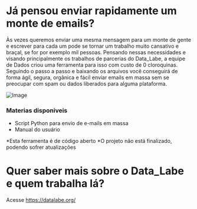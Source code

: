 # Já pensou enviar rapidamente um monte de emails?


  Às vezes queremos enviar uma mesma mensagem para um monte de gente e escrever para cada um pode se tornar um trabalho muito cansativo e braçal, se for por exemplo mil pessoas. Pensando nessas necessidades e  visando principalmente os trabalhos de parcerias do  Data_Labe,  a equipe de Dados criou uma ferramenta para isso com custo de 0 cloroquinas. Seguindo o passo a passo e baixando os arquivos  você conseguirá de forma ágil, segura, orgânica e fácil enviar emails em massa sem se preocupar com spam ou dados liberados para alguma plataforma.


![Image](https://www.google.com/url?sa=i&url=https%3A%2F%2Fwww.blogs.unicamp.br%2Fhypercubic%2F2016%2F02%2Fvoc-no-precisa-usar-10-dedos-para-digitar%2F&psig=AOvVaw07LpuUVBmH7qDk0ycpHuNr&ust=1633634329926000&source=images&cd=vfe&ved=0CAsQjRxqFwoTCMjUmKPAtvMCFQAAAAAdAAAAABADraw=true)


### Materias disponiveis

 - Script Python para envio de e-mails em massa
 - Manual do usuário
 
 *Esta ferramenta é de código aberto 
 *O projeto não está finalizado, podendo sofrer atualizações
 
# Quer saber mais sobre o Data_Labe e quem trabalha lá?
 Acesse https://datalabe.org/
